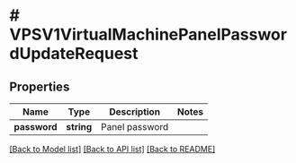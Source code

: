 # # VPSV1VirtualMachinePanelPasswordUpdateRequest

## Properties

Name | Type | Description | Notes
------------ | ------------- | ------------- | -------------
**password** | **string** | Panel password |

[[Back to Model list]](../../README.md#models) [[Back to API list]](../../README.md#endpoints) [[Back to README]](../../README.md)
